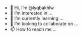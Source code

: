 - 👋 Hi, I’m @lyqbakhlw
- 👀 I’m interested in ...
- 🌱 I’m currently learning ...
- 💞️ I’m looking to collaborate on ...
- 📫 How to reach me ...

<!---
lyqbakhlw/lyqbakhlw is a ✨ special ✨ repository because its `README.md` (this file) appears on your GitHub profile.
You can click the Preview link to take a look at your changes.
--->
